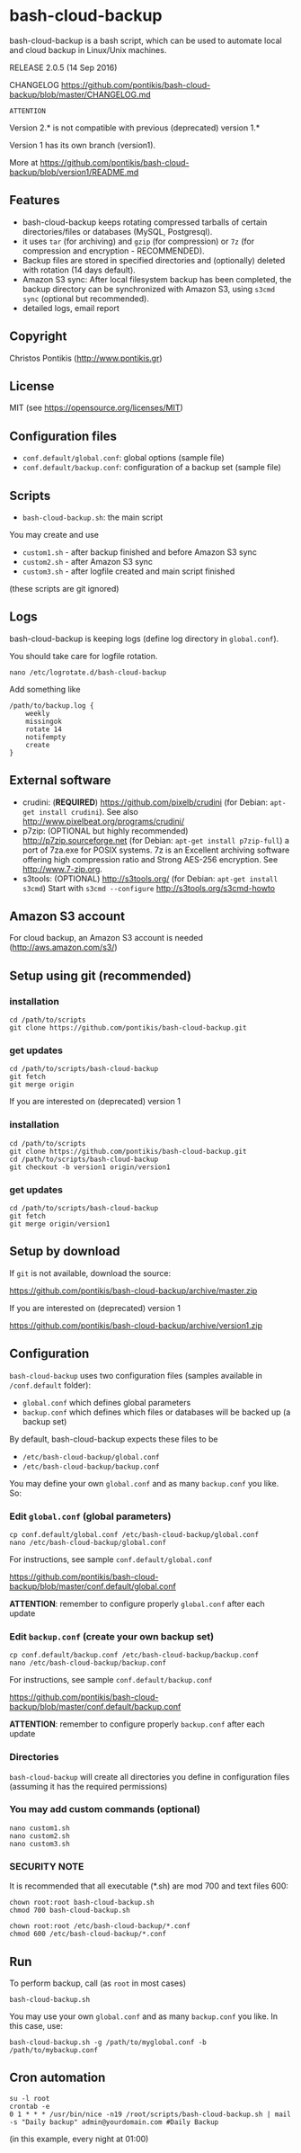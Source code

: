 bash-cloud-backup
=================

bash-cloud-backup is a bash script, which can be used to automate local and cloud backup in Linux/Unix machines.

RELEASE 2.0.5 (14 Sep 2016)

CHANGELOG https://github.com/pontikis/bash-cloud-backup/blob/master/CHANGELOG.md

    ATTENTION

Version 2.* is not compatible with previous (deprecated) version 1.*

Version 1 has its own branch (version1).

More at https://github.com/pontikis/bash-cloud-backup/blob/version1/README.md

Features
--------

* bash-cloud-backup keeps rotating compressed tarballs of certain directories/files or databases (MySQL, Postgresql).
* it uses ``tar`` (for archiving) and ``gzip`` (for compression) or ``7z`` (for compression and encryption - RECOMMENDED).
* Backup files are stored in specified directories and (optionally) deleted with rotation (14 days default).
* Amazon S3 sync: After local filesystem backup has been completed, the backup directory can be synchronized with Amazon S3, using ``s3cmd sync`` (optional but recommended).
* detailed logs, email report

Copyright
---------
Christos Pontikis (http://www.pontikis.gr)

License
-------
MIT (see https://opensource.org/licenses/MIT)

Configuration files
-------------------

* ``conf.default/global.conf``: global options (sample file)
* ``conf.default/backup.conf``: configuration of a backup set (sample file)

Scripts
-------

* ``bash-cloud-backup.sh``: the main script

You may create and use 

* ``custom1.sh`` - after backup finished and before Amazon S3 sync
* ``custom2.sh`` - after Amazon S3 sync
* ``custom3.sh`` - after logfile created and main script finished

(these scripts are git ignored)

Logs
----
bash-cloud-backup is keeping logs (define log directory in ``global.conf``).

You should take care for logfile rotation.

    nano /etc/logrotate.d/bash-cloud-backup
    
Add something like
    
    /path/to/backup.log {
        weekly
        missingok
        rotate 14
        notifempty
        create
    }


External software
-----------------

* crudini: (**REQUIRED**) https://github.com/pixelb/crudini (for Debian: ``apt-get install crudini``). See also http://www.pixelbeat.org/programs/crudini/
* p7zip: (OPTIONAL but highly recommended) http://p7zip.sourceforge.net (for Debian: ``apt-get install p7zip-full``) a port of 7za.exe for POSIX systems. 7z is an Excellent archiving software offering high compression ratio and Strong AES-256 encryption. See http://www.7-zip.org.
* s3tools: (OPTIONAL) http://s3tools.org/ (for Debian: ``apt-get install s3cmd``) Start with ``s3cmd --configure``  http://s3tools.org/s3cmd-howto


Amazon S3 account
-----------------

For cloud backup, an Amazon S3 account is needed (http://aws.amazon.com/s3/)

Setup using git (recommended)
-----------------------------
### installation

    cd /path/to/scripts
    git clone https://github.com/pontikis/bash-cloud-backup.git

### get updates

    cd /path/to/scripts/bash-cloud-backup
    git fetch
    git merge origin


If you are interested on (deprecated) version 1

### installation

    cd /path/to/scripts
    git clone https://github.com/pontikis/bash-cloud-backup.git
    cd /path/to/scripts/bash-cloud-backup
    git checkout -b version1 origin/version1

### get updates

    cd /path/to/scripts/bash-cloud-backup
    git fetch
    git merge origin/version1


Setup by download
-----------------

If ``git`` is not available, download the source:

https://github.com/pontikis/bash-cloud-backup/archive/master.zip

If you are interested on (deprecated) version 1

https://github.com/pontikis/bash-cloud-backup/archive/version1.zip

Configuration
-------------

``bash-cloud-backup`` uses two configuration files (samples available in ``/conf.default`` folder):

* ``global.conf`` which defines global parameters
* ``backup.conf`` which defines which files or databases will be backed up (a backup set)

By default, bash-cloud-backup expects these files to be 

* ``/etc/bash-cloud-backup/global.conf``
* ``/etc/bash-cloud-backup/backup.conf``

You may define your own ``global.conf`` and as many ``backup.conf`` you like. So:

### Edit ``global.conf`` (global parameters) 

    cp conf.default/global.conf /etc/bash-cloud-backup/global.conf
    nano /etc/bash-cloud-backup/global.conf

For instructions, see sample ``conf.default/global.conf`` 

https://github.com/pontikis/bash-cloud-backup/blob/master/conf.default/global.conf

**ATTENTION**: remember to configure properly ``global.conf`` after each update


### Edit ``backup.conf`` (create your own backup set)

    cp conf.default/backup.conf /etc/bash-cloud-backup/backup.conf
    nano /etc/bash-cloud-backup/backup.conf

For instructions, see sample ``conf.default/backup.conf`` 

https://github.com/pontikis/bash-cloud-backup/blob/master/conf.default/backup.conf

**ATTENTION**: remember to configure properly ``backup.conf`` after each update


### Directories

``bash-cloud-backup`` will create all directories you define in configuration files (assuming it has the required permissions)


### You may add custom commands (optional)

    nano custom1.sh
    nano custom2.sh
    nano custom3.sh


### SECURITY NOTE

It is recommended that all executable (*.sh) are mod 700 and text files 600:

    chown root:root bash-cloud-backup.sh
    chmod 700 bash-cloud-backup.sh
    
    chown root:root /etc/bash-cloud-backup/*.conf
    chmod 600 /etc/bash-cloud-backup/*.conf


Run
---

To perform backup, call (as ``root`` in most cases)

    bash-cloud-backup.sh

You may use your own ``global.conf`` and as many ``backup.conf`` you like. In this case, use:

    bash-cloud-backup.sh -g /path/to/myglobal.conf -b /path/to/mybackup.conf


Cron automation
---------------

    su -l root
    crontab -e
    0 1 * * * /usr/bin/nice -n19 /root/scripts/bash-cloud-backup.sh | mail -s "Daily backup" admin@yourdomain.com #Daily Backup

(in this example, every night at 01:00)